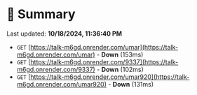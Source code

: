 # 📖 Summary
Last updated: **10/18/2024, 11:36:40 PM**

- `GET` [https://talk-m6gd.onrender.com/umar](https://talk-m6gd.onrender.com/umar) - **Down** (153ms)
- `GET` [https://talk-m6gd.onrender.com/9337](https://talk-m6gd.onrender.com/9337) - **Down** (102ms)
- `GET` [https://talk-m6gd.onrender.com/umar920](https://talk-m6gd.onrender.com/umar920) - **Down** (131ms)
